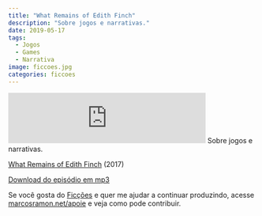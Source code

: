 ```yaml
---
title: "What Remains of Edith Finch"
description: "Sobre jogos e narrativas."
date: 2019-05-17
tags: 
  - Jogos
  - Games
  - Narrativa
image: ficcoes.jpg
categories: ficcoes
---
```


<iframe src="https://anchor.fm/podcastficcoes/embed/episodes/What-Remains-of-Edith-Finch-e42jh1" height="102px" width="400px" frameborder="0" scrolling="no"></iframe>
Sobre jogos e narrativas.

[What Remains of Edith Finch](http://www.giantsparrow.com/games/finch/) (2017)

[Download do episódio em mp3](https://drive.google.com/file/d/1I-e3HJgdQoUR1bqaoq-cSJ2PDMNsUKUt/view?usp=sharing)
 
Se você gosta do [Ficções](https://marcosramon.net/ficcoes/) e quer me ajudar a continuar produzindo, acesse [marcosramon.net/apoie](https://marcosramon.net/apoie/) e veja como pode contribuir. 
